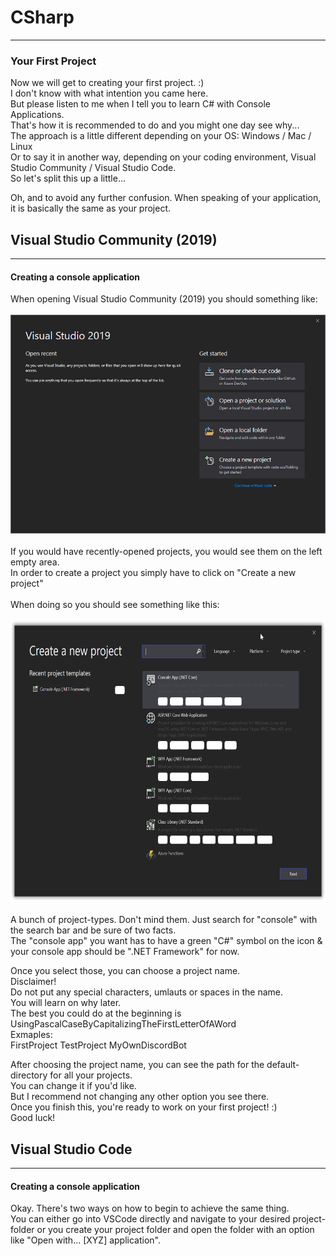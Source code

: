 # CSharp
---
### <a id="Title">Your First Project</a>

Now we will get to creating your first project. :)<br>
I don't know with what intention you came here.<br>
But please listen to me when I tell you to learn C# with Console Applications.<br>
That's how it is recommended to do and you might one day see why...<br>
The approach is a little different depending on your OS: Windows / Mac / Linux<br>
Or to say it in another way, depending on your coding environment, Visual Studio Community / Visual Studio Code.<br>
So let's split this up a little...<br>

Oh, and to avoid any further confusion. When speaking of your application, it is basically the same as your project.<br>

## <a id="VS">Visual Studio Community (2019)</a>
---
#### <a id="ConsoleAppFramework">Creating a console application</a>

When opening Visual Studio Community (2019) you should something like:<br><br>
<img height="350px" width="auto" src="../Media/CSharp/VisualStudio2019StartMenu.png"><br><br>
If you would have recently-opened projects, you would see them on the left empty area.<br>
In order to create a project you simply have to click on "Create a new project"<br><br>
When doing so you should see something like this:<br><br>
<img height="450px" width="auto" src="../Media/CSharp/VisualStudio2019ProjectTypes.png"><br><br>
A bunch of project-types. Don't mind them. Just search for "console"  with the search bar and be sure of two facts.<br>
The "console app" you want has to have a green "C#" symbol on the icon & your console app should be ".NET Framework" for now.

Once you select those, you can choose a project name. <br>
Disclaimer!<br>
Do not put any special characters, umlauts or spaces in the name.<br>
You will learn on why later.<br>
The best you could do at the beginning is UsingPascalCaseByCapitalizingTheFirstLetterOfAWord<br>
Exmaples:<br>
FirstProject
TestProject
MyOwnDiscordBot

After choosing the project name, you can see the path for the default-directory for all your projects.<br>
You can change it if you'd like.<br>
But I recommend not changing any other option you see there.<br>
Once you finish this, you're ready to work on your first project! :)<br>
Good luck!<br>







## <a id="VSCode">Visual Studio Code</a>
---
#### <a id="ConsoleAppCore">Creating a console application</a>

Okay. There's two ways on how to begin to achieve the same thing.<br>
You can either go into VSCode directly and navigate to your desired project-folder or you create your project folder and open the folder with an option like "Open with... [XYZ] application".












